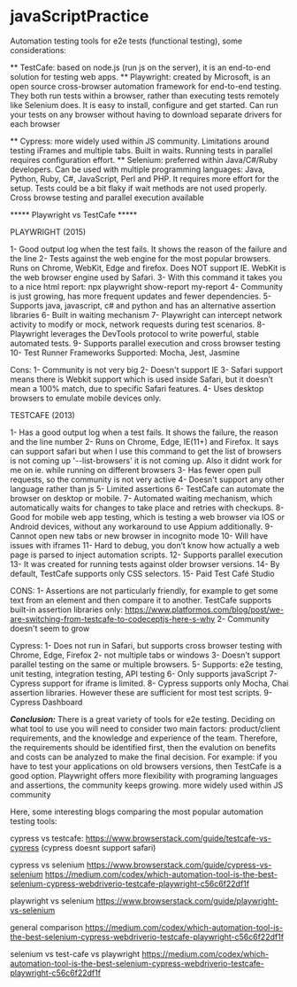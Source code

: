# javaScriptPractice

Automation testing tools for e2e tests (functional testing), some considerations:

** TestCafe: based on node.js (run js on the server), it is an end-to-end solution for testing web apps. 
** Playwright: created by Microsoft, is an open source cross-browser automation framework for end-to-end testing.
They both run tests within a browser, rather than executing tests remotely like Selenium does. It is easy to install, configure and get started.
Can run your tests on any browser without having to download separate drivers for each browser

** Cypress: more widely used within JS community. Limitations around testing iFrames and multiple tabs. Built in waits. Running tests in parallel requires configuration effort.
** Selenium: preferred within Java/C#/Ruby developers. Can be used with multiple programming languages: Java, Python, Ruby, C#, JavaScript, Perl and PHP. It requires more effort for the setup. Tests could be a bit flaky if wait methods are not used properly. Cross browse testing and parallel execution available  


***** Playwright vs TestCafe *****

PLAYWRIGHT (2015)

1- Good output log when the test fails. It shows the reason of the failure and the line
2- Tests against the web engine for the most popular browsers. Runs on Chrome, WebKit, Edge and firefox. Does NOT support IE. WebKit is the web browser engine used by Safari.
3- With this command it takes you to a nice html report: npx playwright show-report my-report
4- Community is just growing, has more frequent updates and fewer dependencies.
5- Supports java, javascript, c# and python and has an alternative assertion libraries
6- Built in waiting mechanism
7- Playwright can intercept network activity to modify or mock, network requests during test scenarios.
8- Playwright leverages the DevTools protocol to write powerful, stable automated tests.
9- Supports parallel execution and cross browser testing
10- Test Runner Frameworks Supported: Mocha, Jest, Jasmine

Cons:
1- Community is not very big
2- Doesn't support IE
3- Safari support means there is Webkit support which is used inside Safari, but it doesn’t mean a 100% match, due to specific Safari features.
4- Uses desktop browsers to emulate mobile devices only.

TESTCAFE (2013)

1- Has a good output log when a test fails. It shows the failure, the reason and the line number
2- Runs on Chrome, Edge, IE(11+) and Firefox. It says can support safari but when I use this command to get the list of browsers is not coming up '--list-browsers' it is not coming up. Also it didnt work for me on ie. while running on different browsers
3- Has fewer open pull requests, so the community is not very active
4- Doesn't support any other language rather than js
5- Limited assertions
6- TestCafe can automate the browser on desktop or mobile.
7- Automated waiting mechanism, which automatically waits for changes to take place and retries with checkups.
8- Good for mobile web app testing, which is testing a web browser via IOS or Android devices, without any workaround to use Appium additionally.
9- Cannot open new tabs or new browser in incognito mode 
10- Will have issues with iframes
11- Hard to debug, you don’t know how actually a web page is parsed to inject automation scripts.
12- Supports parallel execution
13- It was created for running tests against older browser versions.
14- By default, TestCafe supports only CSS selectors.
15- Paid Test Café Studio

CONS:
1- Assertions are not particularly friendly, for example to get some text from an element and then compare it to another.
TestCafe supports built-in assertion libraries only: https://www.platformos.com/blog/post/we-are-switching-from-testcafe-to-codeceptjs-here-s-why
2- Community doesn't seem to grow 

  


Cypress:
1- Does not run in Safari, but supports cross browser testing with Chrome, Edge, Firefox
2- not multiple tabs or windows
3- Doesn’t support parallel testing on the same or multiple browsers.
5- Supports: e2e testing, unit testing, integration testing, API testing
6- Only supports javaScript
7- Cypress support for iframe is limited.
8- Cypress supports only Mocha, Chai assertion libraries. However these are sufficient for most test scripts.
9- Cypress Dashboard



***Conclusion:***
There is a great variety of tools for e2e testing. Deciding on what tool to use you will need to consider two main factors:
product/client requirements, and the knowledge and experience of the team.
Therefore, the requirements should be identified first, then the evalution on benefits and costs can be analyzed to make the final decision. 
For example: if you have to test your applications on old browsers versions, then TestCafe is a good option.
Playwright offers more flexibility with programing languages and assertions, the community keeps growing.
more widely used within JS community

Here, some interesting blogs comparing the most popular automation testing tools:

cypress vs testcafe:
https://www.browserstack.com/guide/testcafe-vs-cypress  (cypress doesnt support safari)

cypress vs selenium
https://www.browserstack.com/guide/cypress-vs-selenium
https://medium.com/codex/which-automation-tool-is-the-best-selenium-cypress-webdriverio-testcafe-playwright-c56c6f22df1f

playwright vs selenium
https://www.browserstack.com/guide/playwright-vs-selenium

general comparison 
https://medium.com/codex/which-automation-tool-is-the-best-selenium-cypress-webdriverio-testcafe-playwright-c56c6f22df1f

selenium vs test-cafe vs playwright
https://medium.com/codex/which-automation-tool-is-the-best-selenium-cypress-webdriverio-testcafe-playwright-c56c6f22df1f